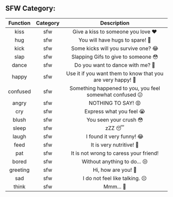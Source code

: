 ## SFW Category:
|Function|Category|Description|
|:--:|:--:|:-------:
|kiss|sfw|Give a kiss to someone you love ❤️|
|hug|sfw|You will have hugs to spare! 🥺|
|kick|sfw|Some kicks will you survive one? 😂|
|slap|sfw|Slapping Gifs to give to someone 😳|
|dance|sfw|Do you want to dance with me? 🕺|
|happy|sfw|Use it if you want them to know that you are very happy! 🎉|
|confused|sfw|Something happened to you, you feel somewhat confused 😕|
|angry|sfw|NOTHING TO SAY! 😡|
|cry|sfw|Express what you feel 😭|
|blush|sfw|You seen your crush 😳|
|sleep|sfw|zZZ 😴|
|laugh|sfw|I found it very funny! 😂|
|feed|sfw|It is very nutritive! 🍎|
|pat|sfw|It is not wrong to caress your friend!|
|bored|sfw|Without anything to do... 😒|
|greeting|sfw|Hi, how are you! 👋|
|sad|sfw|I do not feel like talking. ☹️|
|think|sfw|Mmm... 🤔|
